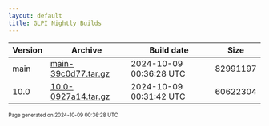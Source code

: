 ```yaml
---
layout: default
title: GLPI Nightly Builds
---
```


Version|Archive|Build date|Size
---|---|---|---
main|[main-39c0d77.tar.gz](main-39c0d77.tar.gz)|2024-10-09 00:36:28 UTC|82991197
10.0|[10.0-0927a14.tar.gz](10.0-0927a14.tar.gz)|2024-10-09 00:31:42 UTC|60622304

<font size="1">Page generated on 2024-10-09 00:36:28 UTC</font>
